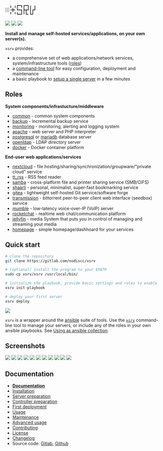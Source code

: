 ```
  ╻ ╻┏━┓┏━┓╻ ╻
░░╺╋╸┗━┓┣┳┛┃┏┛
  ╹ ╹┗━┛╹┗╸┗┛ 
```

[![](https://gitlab.com/nodiscc/xsrv/badges/master/pipeline.svg)](https://gitlab.com/nodiscc/xsrv/-/pipelines)
[![](https://bestpractices.coreinfrastructure.org/projects/3647/badge)](https://bestpractices.coreinfrastructure.org/projects/3647)
[![](https://img.shields.io/badge/latest%20release-1.0.0-blue)](https://gitlab.com/nodiscc/xsrv/-/releases)


**Install and manage self-hosted services/applications, on your own server(s).**

`xsrv` provides:

- a comprehensive set of web applications/network services, system/infrastructure tools ([roles](#roles))
- a [command-line tool](https://xsrv.readthedocs.io/en/latest/usage.html) for easy configuration, deployment and maintenance
- a basic playbook to [setup a single server](https://xsrv.readthedocs.io/en/latest/installation/first-deployment.html) in a few minutes


## Roles

**System components/infrastucture/middleware**

- [common](roles/common) - common system components
- [backup](roles/backup) - incremental backup service
- [monitoring](monitoring) - monitoring, alerting and logging system
- [apache](roles/apache) - web server and PHP interpreter
- [postgresql](roles/postgresql) or [mariadb](roles/mariadb) database server
- [openldap](roles/openldap) - LDAP directory server
- [docker](roles/docker) - Docker container platform

**End-user web applications/services**

- [nextcloud](roles/nextcloud) - file hosting/sharing/synchronization/groupware/"private cloud" service
- [tt_rss](roles/tt_rss) - RSS feed reader
- [samba](roles/samba) - cross-platform file and printer sharing service (SMB/CIFS)
- [shaarli](role/shaarli) - personal, minimalist, super-fast bookmarking service
- [gitea](roles/gitea) - lightweight self-hosted Git service/software forge
- [transmission](roles/transmission) - bittorrent peer-to-peer client web interface (seedbox) service
- [mumble](roles/mumble) - low-latency voice-over-IP (VoIP) server
- [rocketchat](roles/rocketchat) - realtime web chat/communication platform
- [jellyfin](roles/jellyfin) - media System that puts you in control of managing and streaming your media
- [homepage](roles/homepage) - simple homepage/dashhoard for your services


## Quick start

```bash
# clone the repository
git clone https://gitlab.com/nodiscc/xsrv

# (optional) install the program to your $PATH
sudo cp xsrv/xsrv /usr/local/bin/

# initialize the playbook, provide basic settings and roles to enable
xsrv init-playbook

# deploy your first server
xsrv deploy
```

[![](https://asciinema.org/a/kGt6mVg3GxFlDPXwagiwg4Laq.svg)](https://asciinema.org/a/kGt6mVg3GxFlDPXwagiwg4Laq)

`xsrv` is a wrapper around the [ansible](https://en.wikipedia.org/wiki/Ansible_%28software%29) suite of tools. Use the [`xsrv`](https://xsrv.readthedocs.io/en/latest/usage.html#command-line-usage) command-line tool to manage your servers, or include any of the roles in your own ansible playbooks. See [Using as ansible collection](https://xsrv.readthedocs.io/en/latest/advanced.html#using-as-ansible-collection).


## Screenshots

[![](https://i.imgur.com/v9BQYpN.png)](roles/monitoring)
[![](https://i.imgur.com/PPVIb6V.png)](roles/nextcloud)
[![](https://i.imgur.com/UoKs3x1.png)](roles/tt_rss)
[![](https://i.imgur.com/gsoh2Mj.png)](roles/shaarli)
[![](https://i.imgur.com/Rks90zV.png)](roles/gitea)
[![](https://i.imgur.com/7nJ6cMN.png)](roles/transmission)
[![](https://i.imgur.com/lHgDbDC.png)](roles/mumble)
[![](https://i.imgur.com/PRE7fvn.png)](roles/openldap)
[![](https://i.imgur.com/WUdwbAX.png)](roles/rocketchat)
[![](https://i.imgur.com/nNzTiDO.png)](roles/homepage)
[![](https://i.imgur.com/Fg8uRjL.png)](roles/jellyfin)


## Documentation

- **[Documentation](https://xsrv.readthedocs.io)**
- [Installation](https://xsrv.readthedocs.io/en/latest/installation.html)
- [Server preparation](https://xsrv.readthedocs.io/en/latest/installation/server-preparation.html)
- [Controller preparation](https://xsrv.readthedocs.io/en/latest/installation/controller-preparation.html)
- [First deployment](https://xsrv.readthedocs.io/en/latest/installation/first-deployment.html)
- [Usage](https://xsrv.readthedocs.io/en/latest/usage.html)
- [Maintenance](https://xsrv.readthedocs.io/en/latest/maintenance.html)
- [Advanced usage](https://xsrv.readthedocs.io/en/latest/advanced.html)
- [Contributing](https://xsrv.readthedocs.io/en/latest/contributing.html)
- [License](https://gitlab.com/nodiscc/xsrv/-/blob/master/LICENSE)
- [Changelog](https://gitlab.com/nodiscc/xsrv/-/blob/master/CHANGELOG.md)
- Source code: [Gitlab](https://gitlab.com/nodiscc/xsrv), [Github](https://github.com/nodiscc/xsrv)